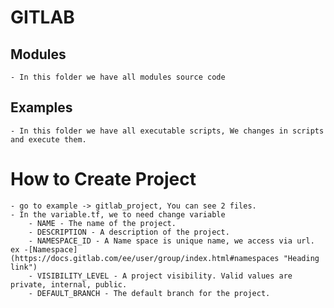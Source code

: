 # GITLAB 

  ## Modules

    - In this folder we have all modules source code

  ## Examples
    - In this folder we have all executable scripts, We changes in scripts and execute them.


# How to Create Project

    - go to example -> gitlab_project, You can see 2 files.
    - In the variable.tf, we to need change variable 
        - NAME - The name of the project.
        - DESCRIPTION - A description of the project.
        - NAMESPACE_ID - A Name space is unique name, we access via url. ex -[Namespace](https://docs.gitlab.com/ee/user/group/index.html#namespaces "Heading link")
        - VISIBILITY_LEVEL - A project visibility. Valid values are private, internal, public.
        - DEFAULT_BRANCH - The default branch for the project.
